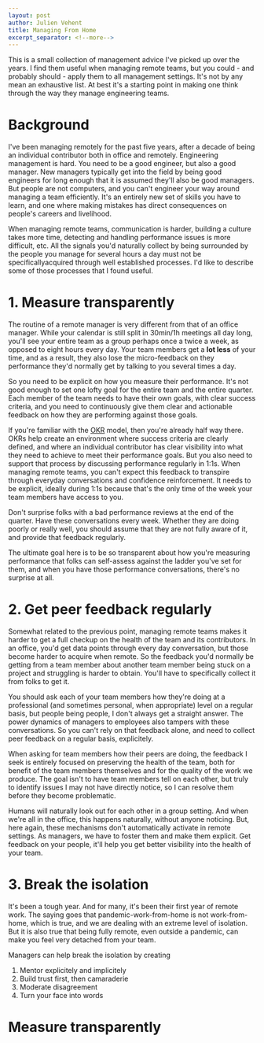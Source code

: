 ```yaml
---
layout: post
author: Julien Vehent
title: Managing From Home
excerpt_separator: <!--more-->
---
```


This is a small collection of management advice I've picked up over the years. I find them useful when managing remote teams, but you could - and probably should - apply them to all management settings. It's not by any mean an exhaustive list. At best it's a starting point in making one think through the way they manage engineering teams.

# Background

I've been managing remotely for the past five years, after a decade of being an individual contributor both in office and remotely. Engineering management is hard. You need to be a good engineer, but also a good manager. New managers typically get into the field by being good engineers for long enough that it is assumed they'll also be good managers. But people are not computers, and you can't engineer your way around managing a team efficiently. It's an entirely new set of skills you have to learn, and one where making mistakes has direct consequences on people's careers and livelihood. 

When managing remote teams, communication is harder, building a culture takes more time, detecting and handling performance issues is more difficult, etc. All the signals you'd naturally collect by being surrounded by the people you manage for several hours a day must not be specificallyacquired through well established processes. I'd like to describe some of those processes that I found useful.

# 1. Measure transparently

The routine of a remote manager is very different from that of an office manager. While your calendar is still split in 30min/1h meetings all day long, you'll see your entire team as a group perhaps once a twice a week, as opposed to eight hours every day. Your team members get a **lot less** of your time, and as a result, they also lose the micro-feedback on they performance they'd normally get by talking to you several times a day.

So you need to be explicit on how you measure their performance. It's not good enough to set one lofty goal for the entire team and the entire quarter. Each member of the team needs to have their own goals, with clear success criteria, and you need to continuously give them clear and actionable feedback on how they are performing against those goals.

If you're familiar with the [OKR](https://en.wikipedia.org/wiki/OKR) model, then you're already half way there. OKRs help create an environment where success criteria are clearly defined, and where an individual contributor has clear visibility into what they need to achieve to meet their performance goals. But you also need to support that process by discussing performance regularly in 1:1s. When managing remote teams, you can't expect this feedback to transpire through everyday conversations and confidence reinforcement. It needs to be explicit, ideally during 1:1s because that's the only time of the week your team members have access to you.

Don't surprise folks with a bad performance reviews at the end of the quarter. Have these conversations every week. Whether they are doing poorly or really well, you should assume that they are not fully aware of it, and provide that feedback regularly.

The ultimate goal here is to be so transparent about how you're measuring performance that folks can self-assess against the ladder you've set for them, and when you have those performance conversations, there's no surprise at all.

# 2. Get peer feedback regularly

Somewhat related to the previous point, managing remote teams makes it harder to get a full checkup on the health of the team and its contributors. In an office, you'd get data points through every day conversation, but those become harder to acquire when remote. So the feedback you'd normally be getting from a team member about another team member being stuck on a project and struggling is harder to obtain. You'll have to specifically collect it from folks to get it.

You should ask each of your team members how they're doing at a professional (and sometimes personal, when appropriate) level on a regular basis, but people being people, I don't always get a straight answer. The power dynamics of managers to employees also tampers with these conversations. So you can't rely on that feedback alone, and need to collect peer feedback on a regular basis, explicitely.

When asking for team members how their peers are doing, the feedback I seek is entirely focused on preserving the health of the team, both for benefit of the team members themselves and for the quality of the work we produce. The goal isn't to have team members tell on each other, but truly to identify issues I may not have directly notice, so I can resolve them before they become problematic.

Humans will naturally look out for each other in a group setting. And when we're all in the office, this happens naturally, without anyone noticing. But, here again, these mechanisms don't automatically activate in remote settings. As managers, we have to foster them and make them explicit. Get feedback on your people, it'll help you get better visibility into the health of your team.

# 3. Break the isolation

It's been a tough year. And for many, it's been their first year of remote work. The saying goes that pandemic-work-from-home is not work-from-home, which is true, and we are dealing with an extreme level of isolation. But it is also true that being fully remote, even outside a pandemic, can make you feel very detached from your team.

Managers can help break the isolation by creating 

1. Mentor explicitely and implicitely
1. Build trust first, then camaraderie
1. Moderate disagreement
1. Turn your face into words

# Measure transparently

